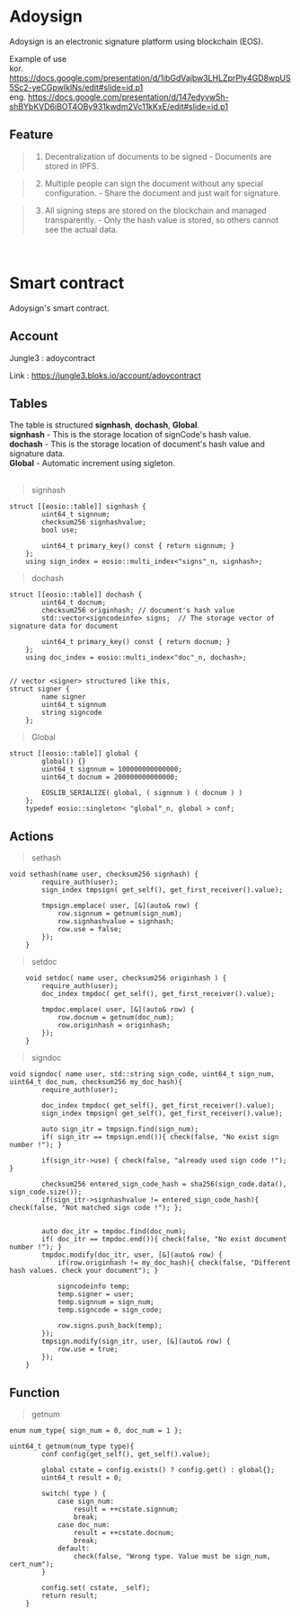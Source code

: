 Adoysign
========
Adoysign is an electronic signature platform using blockchain (EOS).

Example of use<br>
kor.  https://docs.google.com/presentation/d/1ibGdVajbw3LHLZprPly4GD8wpUS5Sc2-yeCGpwIklNs/edit#slide=id.p1<br>
eng. https://docs.google.com/presentation/d/147edyvw5h-shBYbKVD6iBOT4OBy931kwdm2Vc11kKxE/edit#slide=id.p1<br>

Feature
-----
> 1. Decentralization of documents to be signed - Documents are stored in IPFS.

> 2. Multiple people can sign the document without any special configuration. - Share the document and just wait for signature.

> 3. All signing steps are stored on the blockchain and managed transparently. -  Only the hash value is stored, so others cannot see the actual data.

<br>

Smart contract 
=================
Adoysign's smart contract.
<br>

Account
----- 
Jungle3 : adoycontract

Link : https://jungle3.bloks.io/account/adoycontract
<br>

## Tables
The table is structured **signhash**, **dochash**, **Global**.<br>
**signhash** - This is the storage location of signCode's hash value.<br>
**dochash** - This is the storage location of document's hash value and signature data.<br>
**Global** - Automatic increment using sigleton.<br><br>

> signhash
```
struct [[eosio::table]] signhash {
		uint64_t signnum;
		checksum256 signhashvalue;
		bool use;

		uint64_t primary_key() const { return signnum; }
	};
	using sign_index = eosio::multi_index<"signs"_n, signhash>;
```
> dochash
```
struct [[eosio::table]] dochash {
		uint64_t docnum;
		checksum256 originhash; // document's hash value
		std::vector<signcodeinfo> signs;  // The storage vector of signature data for document

		uint64_t primary_key() const { return docnum; }
	};
	using doc_index = eosio::multi_index<"doc"_n, dochash>;


// vector <signer> structured like this,
struct signer {
  		name signer
  		uint64_t signnum
  		string signcode
	};

```
  
> Global  
```
struct [[eosio::table]] global {
		global() {}
		uint64_t signnum = 100000000000000;
		uint64_t docnum = 200000000000000;

		EOSLIB_SERIALIZE( global, ( signnum ) ( docnum ) )
	};
	typedef eosio::singleton< "global"_n, global > conf;
```
 
## Actions
> sethash
```
void sethash(name user, checksum256 signhash) {
		require_auth(user);
		sign_index tmpsign( get_self(), get_first_receiver().value);
		
		tmpsign.emplace( user, [&](auto& row) {
			row.signnum = getnum(sign_num);
			row.signhashvalue = signhash;
			row.use = false;
		});
	}
```

> setdoc
```
	void setdoc( name user, checksum256 originhash ) {
		require_auth(user);
		doc_index tmpdoc( get_self(), get_first_receiver().value);

		tmpdoc.emplace( user, [&](auto& row) {
			row.docnum = getnum(doc_num);
			row.originhash = originhash;
		});	
	}
```

> signdoc
```
void signdoc( name user, std::string sign_code, uint64_t sign_num, uint64_t doc_num, checksum256 my_doc_hash){
		require_auth(user);

		doc_index tmpdoc( get_self(), get_first_receiver().value);
		sign_index tmpsign( get_self(), get_first_receiver().value);

		auto sign_itr = tmpsign.find(sign_num);
		if( sign_itr == tmpsign.end()){ check(false, "No exist sign number !"); }

		if(sign_itr->use) { check(false, "already used sign code !"); }

		checksum256 entered_sign_code_hash = sha256(sign_code.data(), sign_code.size());
		if(sign_itr->signhashvalue != entered_sign_code_hash){ check(false, "Not matched sign code !"); };
		

		auto doc_itr = tmpdoc.find(doc_num);
		if( doc_itr == tmpdoc.end()){ check(false, "No exist document number !"); }
		tmpdoc.modify(doc_itr, user, [&](auto& row) {
			if(row.originhash != my_doc_hash){ check(false, "Different hash values. check your document"); }

			signcodeinfo temp;
			temp.signer = user;
			temp.signnum = sign_num;
			temp.signcode = sign_code;
 
			row.signs.push_back(temp);
		});
		tmpsign.modify(sign_itr, user, [&](auto& row) {
			row.use = true;
		});
	}
```

## Function
> getnum
```
enum num_type{ sign_num = 0, doc_num = 1 };

uint64_t getnum(num_type type){
		conf config(get_self(), get_self().value);

		global cstate = config.exists() ? config.get() : global{};
		uint64_t result = 0;
		
		switch( type ) {
			case sign_num:
				result = ++cstate.signnum;	
				break;
			case doc_num:
				result = ++cstate.docnum;
				break;
			default:
				check(false, "Wrong type. Value must be sign_num, cert_num");
		}

		config.set( cstate, _self);
		return result;
	}
```


